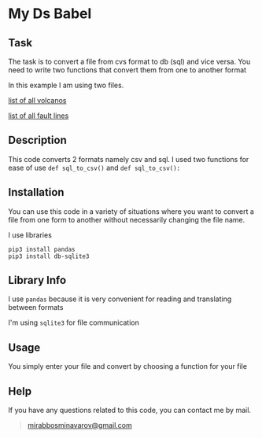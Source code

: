 # My Ds Babel

## Task
The task is to convert a file from cvs format to db (sql) and vice versa.
You need to write two functions that convert them from one to another format

In this example I am using two files.

[list of all volcanos](https://storage.googleapis.com/qwasar-public/track-ds/list_volcano.csv)

[list of all fault lines](https://storage.googleapis.com/qwasar-public/track-ds/all_fault_line.db)

## Description

This code converts 2 formats namely csv and sql.
I used two functions for ease of use `def sql_to_csv()` and `def sql_to_csv():`

## Installation
You can use this code in a variety of situations where you want to convert a file from one form to another without necessarily changing the file name.

I use libraries
```
pip3 install pandas
pip3 install db-sqlite3
```

## Library Info

I use `pandas` because it is very convenient for reading and translating between formats

I'm using `sqlite3` for file communication

## Usage
You simply enter your file and convert by choosing a function for your file

## Help
If you have any questions related to this code, you can contact me by mail.
>mirabbosminavarov@gmail.com